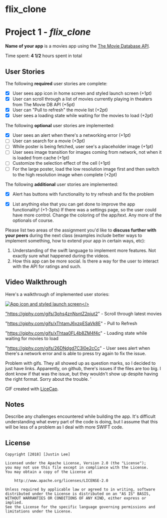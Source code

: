 # flix_clone

# Project 1 - *flix_clone*

**Name of your app** is a movies app using the [The Movie Database API](http://docs.themoviedb.apiary.io/#).

Time spent: **4 1/2** hours spent in total

## User Stories

The following **required** user stories are complete:

- [x] User sees app icon in home screen and styled launch screen (+1pt)
- [x] User can scroll through a list of movies currently playing in theaters from The Movie DB API (+5pt)
- [x] User can "Pull to refresh" the movie list (+2pt)
- [x] User sees a loading state while waiting for the movies to load (+2pt)

The following **optional** user stories are implemented:

- [x] User sees an alert when there's a networking error (+1pt)
- [ ] User can search for a movie (+3pt)
- [ ] While poster is being fetched, user see's a placeholder image (+1pt)
- [ ] User sees image transition for images coming from network, not when it is loaded from cache (+1pt)
- [ ] Customize the selection effect of the cell (+1pt)
- [ ] For the large poster, load the low resolution image first and then switch to the high resolution image when complete (+2pt)

The following **additional** user stories are implemented:
-[x] Alert has buttons with functionality to try refresh and fix the problem

- [x] List anything else that you can get done to improve the app functionality! (+1-3pts)
   If there was a settings page, so the user could have more control. Change the coloring of the app/text.
   Any more of the optionals of course. 

Please list two areas of the assignment you'd like to **discuss further with your peers** during the next class (examples include better ways to implement something, how to extend your app in certain ways, etc):

1. Understanding of the swift language to implement more features. Not exactly sure what happened during the videos.
2. How this app can be more social. Is there a way for the user to interact with the API for ratings and such.

## Video Walkthrough

Here's a walkthrough of implemented user stories:

<a href="https://giphy.com/gifs/3ohs4uC1qx1sdGxaKY"><img src="https://giphy.com/gifs/3ohs4uC1qx1sdGxaKY.gif" title="App icon and styled launch screen"/></>


"https://giphy.com/gifs/3ohs4znNsntZ2piut2" - Scroll through latest movies


"https://giphy.com/gifs/xThtamJ6xzpESaVk8E" - Pull to Refresh


"https://giphy.com/gifs/xThtaa0FL4b8ZM4f4c" - Loading state while waiting for movies to load


"https://giphy.com/gifs/26DNdgd7C3l0e2cCc" - User sees alert when there's a network error and is able to press try again to fix the issue. 

Problem with gifs. They all showed up as question marks, so I decided to just have links. Apparently, on github, there's issues if the files are too big. I dont know if that was the issue, but they wouldn't show up despite having the right format. Sorry about the trouble. '



GIF created with [LiceCap](http://www.cockos.com/licecap/).

## Notes

Describe any challenges encountered while building the app.
    It's difficult understanding what every part of the code is doing, but I assume that this will be less of a problem as I deal with more SWIFT code. 
## License

    Copyright [2018] [Justin Lee]

    Licensed under the Apache License, Version 2.0 (the "License");
    you may not use this file except in compliance with the License.
    You may obtain a copy of the License at

        http://www.apache.org/licenses/LICENSE-2.0

    Unless required by applicable law or agreed to in writing, software
    distributed under the License is distributed on an "AS IS" BASIS,
    WITHOUT WARRANTIES OR CONDITIONS OF ANY KIND, either express or implied.
    See the License for the specific language governing permissions and
    limitations under the License.
